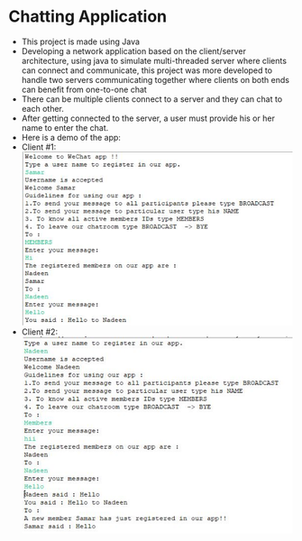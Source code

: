# Chatting Application
* This project is made using Java
*  Developing a network application based on the client/server architecture, using java to simulate multi-threaded server where clients can connect and communicate, this project was more developed to handle two servers communicating together where clients on both ends can benefit from one-to-one chat 
* There can be multiple clients connect to a server and they can chat to each other.
* After getting connected to the server, a user must provide his or her name to enter the chat.
* Here is a demo of the app:  
* Client #1:  
![](https://raw.githubusercontent.com/NadeenAhmad/Chatting-Application/master/image1.JPG)   
* Client #2:  
![](https://raw.githubusercontent.com/NadeenAhmad/Chatting-Application/master/image2.JPG)
